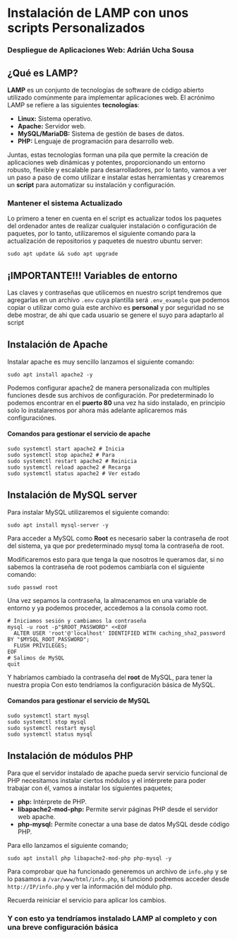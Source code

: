# Instalación de LAMP con unos scripts Personalizados 
### Despliegue de Aplicaciones Web: Adrián Ucha Sousa

## ¿Qué es LAMP?
**LAMP** es un conjunto de tecnologías de software de código abierto utilizado comúnmente para implementar aplicaciones 
web. El acrónimo LAMP se refiere a las siguientes **tecnologías**:

- **Linux:** Sistema operativo. 
- **Apache:** Servidor web. 
- **MySQL/MariaDB:** Sistema de gestión de bases de datos. 
- **PHP:** Lenguaje de programación para desarrollo web.

Juntas, estas tecnologías forman una pila que permite la creación de aplicaciones web dinámicas y potentes, 
proporcionando un entorno robusto, flexible y escalable para desarrolladores, por lo tanto, vamos a ver un paso a paso 
de como utilizar e instalar estas herramientas y crearemos un **script** para automatizar su instalación y configuración.

### Mantener el sistema Actualizado

Lo primero a tener en cuenta en el script es actualizar todos los paquetes del ordenador antes de realizar cualquier 
instalación o configuración de paquetes, por lo tanto, utilizaremos el siguiente comando para la actualización de 
repositorios y paquetes de nuestro ubuntu server:

```shell
sudo apt update && sudo apt upgrade
```

## ¡IMPORTANTE!!! Variables de entorno
Las claves y contraseñas que utilicemos en nuestro script tendremos que agregarlas en un archivo `.env` cuya plantilla
será `.env_example` que podemos copiar o utilizar como guía este archivo es **personal** y por seguridad no se debe 
mostrar, de ahi que cada usuario se genere el suyo para adaptarlo al script
 
## Instalación de Apache
Instalar apache es muy sencillo lanzamos el siguiente comando:
```shell
sudo apt install apache2 -y
```

Podemos configurar apache2 de manera personalizada con multiples funciones desde sus archivos de configuración.
Por predeterminado lo podemos encontrar en el **puerto 80** una vez ha sido instalado, en principio solo lo instalaremos
por ahora más adelante aplicaremos más configuraciónes.

#### Comandos para gestionar el servicio de apache
```shell
sudo systemctl start apache2 # Inicia
sudo systemctl stop apache2 # Para 
sudo systemctl restart apache2 # Reinicia
sudo systemctl reload apache2 # Recarga
sudo systemctl status apache2 # Ver estado
```

## Instalación de MySQL server
Para instalar MySQL utilizaremos el siguiente comando:
```shell
sudo apt install mysql-server -y
```

Para acceder a MySQL como **Root** es necesario saber la contraseña de root del sistema, ya que por predeterminado mysql 
toma la contraseña de root.

Modificaremos esto para que tenga la que nosotros le queramos dar, si no sabemos la 
contraseña de root podemos cambiarla con el siguiente comando:
```shell
sudo passwd root
```
Una vez sepamos la contraseña, la almacenamos en una variable de entorno y ya podemos proceder, 
accedemos a la consola como root.

```shell
# Iniciamos sesión y cambiamos la contraseña
mysql -u root -p"$ROOT_PASSWORD" <<EOF
  ALTER USER 'root'@'localhost' IDENTIFIED WITH caching_sha2_password BY "$MYSQL_ROOT_PASSWORD";
  FLUSH PRIVILEGES;
EOF
# Salimos de MySQL
quit
```
Y habríamos cambiado la contraseña del **root** de MySQL, para tener la nuestra propia
Con esto tendríamos la configuración básica de MySQL.

#### Comandos para gestionar el servicio de MySQL
```shell
sudo systemctl start mysql
sudo systemctl stop mysql
sudo systemctl restart mysql
sudo systemctl status mysql
```

## Instalación de módulos PHP
Para que el servidor instalado de apache pueda servir servicio funcional de PHP necesitamos instalar ciertos módulos y 
el intérprete para poder trabajar con él, vamos a instalar los siguientes paquetes;

- **php:** Intérprete de PHP. 
- **libapache2-mod-php:** Permite servir páginas PHP desde el servidor web apache. 
- **php-mysql:** Permite conectar a una base de datos MySQL desde código PHP.

Para ello lanzamos el siguiente comando;
```shell
sudo apt install php libapache2-mod-php php-mysql -y
```

Para comprobar que ha funcionado generemos un archivo de `info.php` y se lo pasamos a `/var/www/html/info.php`, si 
funcionó podremos acceder desde `http://IP/info.php` y ver la información del módulo php.

Recuerda reiniciar el servicio para aplicar los cambios.

### Y con esto ya tendríamos instalado LAMP al completo y con una breve configuración básica